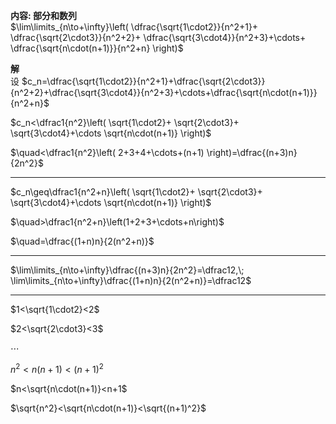 **内容: 部分和数列**  
$\lim\limits_{n\to+\infty}\left(  
\dfrac{\sqrt{1\cdot2}}{n^2+1}+  
\dfrac{\sqrt{2\cdot3}}{n^2+2}+  
\dfrac{\sqrt{3\cdot4}}{n^2+3}+\cdots+  
\dfrac{\sqrt{n\cdot(n+1)}}{n^2+n}  
\right)$  
  
**解**  
设 $c_n=\dfrac{\sqrt{1\cdot2}}{n^2+1}+\dfrac{\sqrt{2\cdot3}}{n^2+2}+\dfrac{\sqrt{3\cdot4}}{n^2+3}+\cdots+\dfrac{\sqrt{n\cdot(n+1)}}{n^2+n}$  
  
$c_n<\dfrac1{n^2}\left(  
\sqrt{1\cdot2}+  
\sqrt{2\cdot3}+  
\sqrt{3\cdot4}+\cdots  
\sqrt{n\cdot(n+1)}  
\right)$  
  
$\quad<\dfrac1{n^2}\left(  
2+3+4+\cdots+(n+1)  
\right)=\dfrac{(n+3)n}{2n^2}$  
  
---  
  
$c_n\geq\dfrac1{n^2+n}\left(  
\sqrt{1\cdot2}+  
\sqrt{2\cdot3}+  
\sqrt{3\cdot4}+\cdots  
\sqrt{n\cdot(n+1)}  
\right)$  
  
$\quad>\dfrac1{n^2+n}\left(1+2+3+\cdots+n\right)$  
  
$\quad=\dfrac{(1+n)n}{2(n^2+n)}$  
  
---  
  
$\lim\limits_{n\to+\infty}\dfrac{(n+3)n}{2n^2}=\dfrac12,\;  
\lim\limits_{n\to+\infty}\dfrac{(1+n)n}{2(n^2+n)}=\dfrac12$  
  
---  
  
$1<\sqrt{1\cdot2}<2$  
  
$2<\sqrt{2\cdot3}<3$  
  
$\cdots$  
  
$n^2<n(n+1)<(n+1)^2$  
  
$n<\sqrt{n\cdot(n+1)}<n+1$  
  
$\sqrt{n^2}<\sqrt{n\cdot(n+1)}<\sqrt{(n+1)^2}$  
